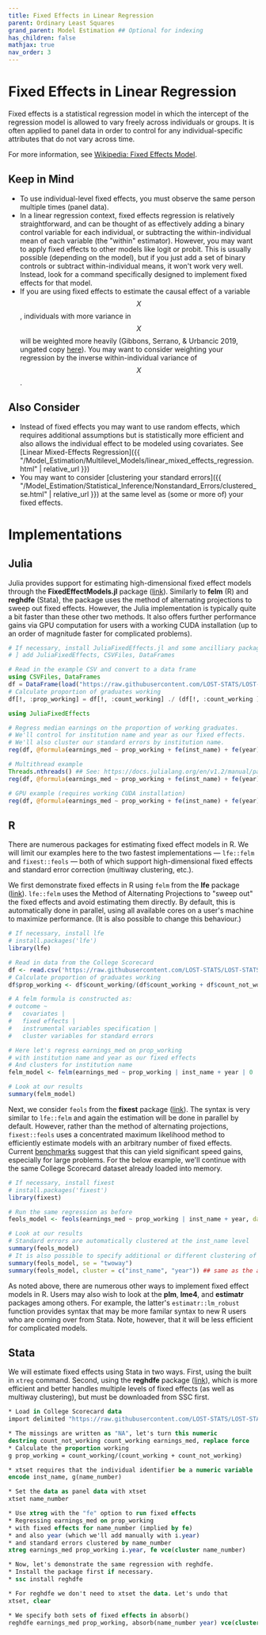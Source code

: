 ```yaml
---
title: Fixed Effects in Linear Regression
parent: Ordinary Least Squares
grand_parent: Model Estimation ## Optional for indexing
has_children: false
mathjax: true
nav_order: 3
---
```


# Fixed Effects in Linear Regression

Fixed effects is a statistical regression model in which the intercept of the regression model is allowed to vary freely across individuals or groups. It is often applied to panel data in order to control for any individual-specific attributes that do not vary across time.

For more information, see [Wikipedia: Fixed Effects Model](https://en.wikipedia.org/wiki/Fixed_effects_model).

## Keep in Mind

- To use individual-level fixed effects, you must observe the same person multiple times (panel data).
- In a linear regression context, fixed effects regression is relatively straightforward, and can be thought of as effectively adding a binary control variable for each individual, or subtracting the within-individual mean of each variable (the "within" estimator). However, you may want to apply fixed effects to other models like logit or probit. This is usually possible (depending on the model), but if you just add a set of binary controls or subtract within-individual means, it won't work very well. Instead, look for a command specifically designed to implement fixed effects for that model.
- If you are using fixed effects to estimate the causal effect of a variable $$X$$, individuals with more variance in $$X$$ will be weighted more heavily (Gibbons, Serrano, & Urbancic 2019, ungated copy [here](http://gibbons.bio/docs/bfe.pdf)). You may want to consider weighting your regression by the inverse within-individual variance of $$X$$.

## Also Consider

- Instead of fixed effects you may want to use random effects, which requires additional assumptions but is statistically more efficient and also allows the individual effect to be modeled using covariates. See [Linear Mixed-Effects Regression]({{ "/Model_Estimation/Multilevel_Models/linear_mixed_effects_regression.html" | relative_url }})
- You may want to consider [clustering your standard errors]({{ "/Model_Estimation/Statistical_Inference/Nonstandard_Errors/clustered_se.html" | relative_url }}) at the same level as (some or more of) your fixed effects.

# Implementations

## Julia

Julia provides support for estimating high-dimensional fixed effect models through the **FixedEffectModels.jl** package ([link](https://github.com/matthieugomez/FixedEffectModels.jl)). Similarly to **felm** (R) and **reghdfe** (Stata), the package uses the method of alternating projections to sweep out fixed effects. However, the Julia implementation is typically quite a bit faster than these other two methods. It also offers further performance gains via GPU computation for users with a working CUDA installation (up to an order of magnitude faster for complicated problems).

```julia
# If necessary, install JuliaFixedEffects.jl and some ancilliary packages for reading in the data
# ] add JuliaFixedEffects, CSVFiles, DataFrames

# Read in the example CSV and convert to a data frame
using CSVFiles, DataFrames
df = DataFrame(load("https://raw.githubusercontent.com/LOST-STATS/LOST-STATS.github.io/master/Model_Estimation/Data/Fixed_Effects_in_Linear_Regression/Scorecard.csv"))
# Calculate proportion of graduates working
df[!, :prop_working] = df[!, :count_working] ./ (df[!, :count_working ] .+ df[!, :count_not_working])

using JuliaFixedEffects

# Regress median earnings on the proportion of working graduates.
# We'll control for institution name and year as our fixed effects.
# We'll also cluster our standard errors by institution name.
reg(df, @formula(earnings_med ~ prop_working + fe(inst_name) + fe(year)), Vcov.cluster(:inst_name))

# Multithread example
Threads.nthreads() ## See: https://docs.julialang.org/en/v1.2/manual/parallel-computing/#man-multithreading-1
reg(df, @formula(earnings_med ~ prop_working + fe(inst_name) + fe(year)), Vcov.cluster(:inst_name), method = :lsmr_threads)

# GPU example (requires working CUDA installation)
reg(df, @formula(earnings_med ~ prop_working + fe(inst_name) + fe(year)), Vcov.cluster(:inst_name), method = :lsmr_gpu)
```

## R

There are numerous packages for estimating fixed effect models in R. We will limit our examples here to the two fastest implementations &mdash; `lfe::felm` and `fixest::feols` &mdash; both of which support high-dimensional fixed effects and standard error correction (multiway clustering, etc.).

We first demonstrate fixed effects in R using `felm` from the **lfe** package ([link](https://cran.r-project.org/web/packages/lfe/index.html)). `lfe::felm` uses the Method of Alternating Projections to "sweep out" the fixed effects and avoid estimating them directly. By default, this is automatically done in parallel, using all available cores on a user's machine to maximize performance. (It is also possible to change this behaviour.)

```r
# If necessary, install lfe
# install.packages('lfe')
library(lfe)

# Read in data from the College Scorecard
df <- read.csv('https://raw.githubusercontent.com/LOST-STATS/LOST-STATS.github.io/master/Model_Estimation/Data/Fixed_Effects_in_Linear_Regression/Scorecard.csv')
# Calculate proportion of graduates working
df$prop_working <- df$count_working/(df$count_working + df$count_not_working)

# A felm formula is constructed as:
# outcome ~
#   covariates |
#   fixed effects |
#   instrumental variables specification | 
#   cluster variables for standard errors

# Here let's regress earnings_med on prop_working
# with institution name and year as our fixed effects
# And clusters for institution name
felm_model <- felm(earnings_med ~ prop_working | inst_name + year | 0 | inst_name, data = df)

# Look at our results
summary(felm_model)
```

Next, we consider `feols` from the **fixest** package ([link](https://github.com/lrberge/fixest/wiki)). The syntax is very similar to  `lfe::felm` and again the estimation will be done in parallel by default. However, rather than the method of alternating projections, `fixest::feols` uses a concentrated maximum likelihood method to efficiently estimate models with an arbitrary number of fixed effects. Current [benchmarks](https://github.com/lrberge/fixest/wiki#benchmarking) suggest that this can yield significant speed gains, especially for large problems. For the below example, we'll continue with the same College Scorecard dataset already loaded into memory. 

```r
# If necessary, install fixest
# install.packages('fixest')
library(fixest)

# Run the same regression as before
feols_model <- feols(earnings_med ~ prop_working | inst_name + year, data = df)

# Look at our results
# Standard errors are automatically clustered at the inst_name level
summary(feols_model)
# It is also possible to specify additional or different clustering of errors
summary(feols_model, se = "twoway")
summary(feols_model, cluster = c("inst_name", "year")) ## same as the above
```

As noted above, there are numerous other ways to implement fixed effect models in R. Users may also wish to look at the **plm**, **lme4**, and **estimatr** packages among others. For example, the latter's `estimatr::lm_robust` function provides syntax that may be more familar syntax to new R users who are coming over from Stata. Note, however, that it will be less efficient for complicated models.

## Stata

We will estimate fixed effects using Stata in two ways. First, using the built in `xtreg` command. Second, using the **reghdfe** package ([link](http://scorreia.com/software/reghdfe/)), which is more efficient and better handles multiple levels of fixed effects (as well as multiway clustering), but must be downloaded from SSC first.

```stata
* Load in College Scorecard data
import delimited "https://raw.githubusercontent.com/LOST-STATS/LOST-STATS.github.io/master/Model_Estimation/Data/Fixed_Effects_in_Linear_Regression/Scorecard.csv", clear

* The missings are written as "NA", let's turn this numeric
destring count_not_working count_working earnings_med, replace force
* Calculate the proportion working
g prop_working = count_working/(count_working + count_not_working)

* xtset requires that the individual identifier be a numeric variable
encode inst_name, g(name_number)

* Set the data as panel data with xtset
xtset name_number

* Use xtreg with the "fe" option to run fixed effects
* Regressing earnings_med on prop_working
* with fixed effects for name_number (implied by fe)
* and also year (which we'll add manually with i.year)
* and standard errors clustered by name_number
xtreg earnings_med prop_working i.year, fe vce(cluster name_number)

* Now, let's demonstrate the same regression with reghdfe.
* Install the package first if necessary.
* ssc install reghdfe

* For reghdfe we don't need to xtset the data. Let's undo that
xtset, clear

* We specify both sets of fixed effects in absorb()
reghdfe earnings_med prop_working, absorb(name_number year) vce(cluster inst_name)
```
